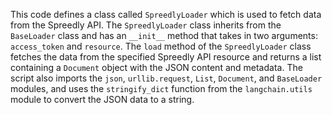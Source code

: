 This code defines a class called `SpreedlyLoader` which is used to fetch data from the Spreedly API. The `SpreedlyLoader` class inherits from the `BaseLoader` class and has an `__init__` method that takes in two arguments: `access_token` and `resource`. The `load` method of the `SpreedlyLoader` class fetches the data from the specified Spreedly API resource and returns a list containing a `Document` object with the JSON content and metadata. The script also imports the `json`, `urllib.request`, `List`, `Document`, and `BaseLoader` modules, and uses the `stringify_dict` function from the `langchain.utils` module to convert the JSON data to a string.


